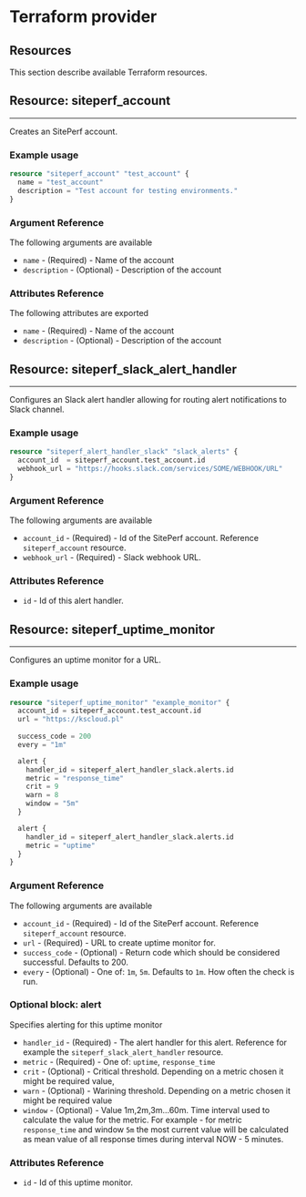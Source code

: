 # Terraform provider
## Resources

This section describe available Terraform resources.

## Resource: siteperf_account
---
Creates an SitePerf account. 

### Example usage

```terraform
resource "siteperf_account" "test_account" {
  name = "test_account"
  description = "Test account for testing environments."
}
```

### Argument Reference

The following arguments are available

* `name` - (Required) - Name of the account
* `description` - (Optional) - Description of the account

### Attributes Reference

The following attributes are exported

* `name` - (Required) - Name of the account
* `description` - (Optional) - Description of the account

## Resource: siteperf_slack_alert_handler
---

Configures an Slack alert handler allowing for routing alert notifications to Slack channel. 

### Example usage

```terraform
resource "siteperf_alert_handler_slack" "slack_alerts" {
  account_id  = siteperf_account.test_account.id
  webhook_url = "https://hooks.slack.com/services/SOME/WEBHOOK/URL"
}
```

### Argument Reference

The following arguments are available

* `account_id` - (Required) - Id of the SitePerf account. Reference `siteperf_account` resource.
* `webhook_url` - (Required) - Slack webhook URL.

### Attributes Reference

* `id` - Id of this alert handler. 

## Resource: siteperf_uptime_monitor
---
Configures an uptime monitor for a URL.

### Example usage

```terraform
resource "siteperf_uptime_monitor" "example_monitor" {
  account_id = siteperf_account.test_account.id
  url = "https://kscloud.pl"
  
  success_code = 200
  every = "1m"

  alert {
    handler_id = siteperf_alert_handler_slack.alerts.id
    metric = "response_time"
    crit = 9
    warn = 8
    window = "5m"
  }

  alert {
    handler_id = siteperf_alert_handler_slack.alerts.id
    metric = "uptime"
  }
}
```

### Argument Reference

The following arguments are available

* `account_id` - (Required) - Id of the SitePerf account. Reference `siteperf_account` resource.
* `url` - (Required) - URL to create uptime monitor for.
* `success_code` - (Optional) - Return code which should be considered successful. Defaults to 200.
* `every` - (Optional) - One of: `1m`, `5m`. Defaults to `1m`. How often the check is run.

### Optional block: alert

Specifies alerting for this uptime monitor

* `handler_id` - (Required) - The alert handler for this alert. Reference for example the `siteperf_slack_alert_handler` resource.
* `metric` - (Required) - One of: `uptime`, `response_time`
* `crit` - (Optional) - Critical threshold. Depending on a metric chosen it might be required value,
* `warn` - (Optional) - Warining threshold. Depending on a metric chosen it might be required value
* `window` - (Optional) - Value 1m,2m,3m...60m. Time interval used to calculate the value for the metric. For example - for metric `response_time` and window `5m` the most current value will be calculated as mean value of all response times during interval NOW - 5 minutes. 

### Attributes Reference

* `id` - Id of this uptime monitor. 